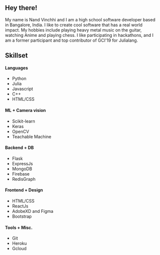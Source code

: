 ## Hey there!
My name is Nand Vinchhi and I am a high school software developer based in Bangalore, India. I like to create cool software that has a real world impact. My hobbies include playing heavy metal music on the guitar, watching Anime and playing chess. I like participating in hackathons, and I am a former participant and top contributor of GCI'19 for Julialang.

## Skillset
#### Languages
- Python
- Julia
- Javascript
- C++
- HTML/CSS

#### ML + Camera vision
- Scikit-learn
- Keras
- OpenCV
- Teachable Machine

#### Backend + DB
- Flask
- ExpressJs
- MongoDB
- Firebase
- RedisGraph

#### Frontend + Design
- HTML/CSS
- ReactJs
- AdobeXD and Figma
- Bootstrap

#### Tools + Misc.
- Git
- Heroku
- Gcloud



<!--
**NandVinchhi/NandVinchhi** is a ✨ _special_ ✨ repository because its `README.md` (this file) appears on your GitHub profile.

Here are some ideas to get you started:

- 🔭 I’m currently working on ...
- 🌱 I’m currently learning ...
- 👯 I’m looking to collaborate on ...
- 🤔 I’m looking for help with ...
- 💬 Ask me about ...
- 📫 How to reach me: ...
- 😄 Pronouns: ...
- ⚡ Fun fact: ...
-->
